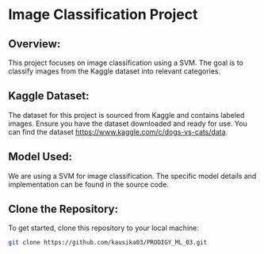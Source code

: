 # Image Classification Project

## Overview:

This project focuses on image classification using a SVM. The goal is to classify images from the Kaggle dataset into relevant categories.

## Kaggle Dataset:

The dataset for this project is sourced from Kaggle and contains labeled images. Ensure you have the dataset downloaded and ready for use. You can find the dataset  https://www.kaggle.com/c/dogs-vs-cats/data.

## Model Used:

We are using a  SVM for image classification. The specific model details and implementation can be found in the source code.

## Clone the Repository:

To get started, clone this repository to your local machine:

```bash
git clone https://github.com/kausika03/PRODIGY_ML_03.git
```
